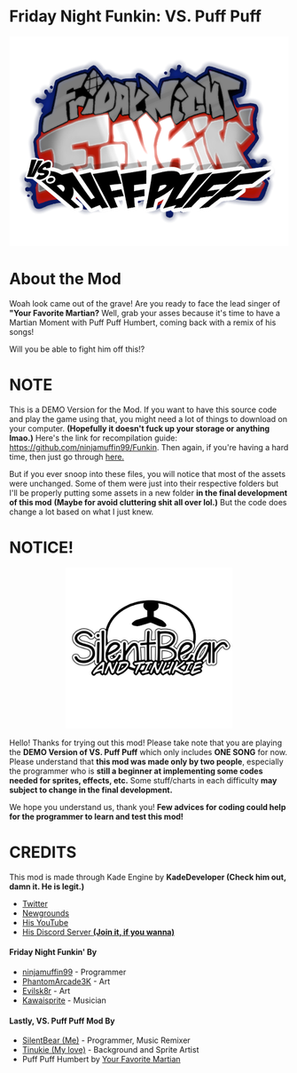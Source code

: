 # Friday Night Funkin: VS. Puff Puff
![alt text](https://github.com/SilentBearNG/VSPuffMod/blob/main/logo.png)
# About the Mod
Woah look came out of the grave! Are you ready to face the lead singer of **"Your Favorite Martian?** Well, grab your asses because it's time to have a Martian Moment with Puff Puff Humbert, coming back with a remix of his songs!

Will you be able to fight him off this!?

# NOTE
This is a DEMO Version for the Mod. If you want to have this source code and play the game using that, you might need a lot of things to download on your computer. **(Hopefully it doesn't fuck up your storage or anything lmao.)** Here's the link for recompilation guide: https://github.com/ninjamuffin99/Funkin. Then again, if you're having a hard time, then just go through [here.](https://gamebanana.com/mods/220986)

But if you ever snoop into these files, you will notice that most of the assets were unchanged. Some of them were just into their respective folders but I'll be properly putting some assets in a new folder **in the final development of this mod** **(Maybe for avoid cluttering shit all over lol.)** But the code does change a lot based on what I just knew.
# NOTICE!
<p align=center>
<img width="300" src="https://github.com/SilentBearNG/VSPuffMod/blob/main/SILENTBEAR_AND_TINUKIE.png" alt="")
</p>
  
Hello! Thanks for trying out this mod! Please take note that you are playing the **DEMO Version of VS. Puff Puff** which only includes **ONE SONG** for now. Please understand that **this mod was made only by two people**, especially the programmer who is **still a beginner at implementing some codes needed for sprites, effects, etc.** Some stuff/charts in each difficulty **may subject to change in the final development.**

We hope you understand us, thank you! **Few advices for coding could help for the programmer to learn and test this mod!**

# CREDITS
This mod is made through Kade Engine by **KadeDeveloper (Check him out, damn it. He is legit.)**
- [Twitter](https://twitter.com/KadeDeveloper)
- [Newgrounds](https://kaded.newgrounds.com)
- [His YouTube](https://www.youtube.com/c/kadedev)
- [His Discord Server **(Join it, if you wanna)**](https://discord.gg/kadedev)
#### Friday Night Funkin' By
- [ninjamuffin99](https://twitter.com/ninja_muffin99) - Programmer
- [PhantomArcade3K](https://twitter.com/phantomarcade3k) - Art
- [Evilsk8r](https://twitter.com/evilsk8r) - Art
- [Kawaisprite](https://twitter.com/kawaisprite) - Musician
#### Lastly, VS. Puff Puff Mod By
- [SilentBear (Me)](https://twitter.com/SilentFloof) - Programmer, Music Remixer
- [Tinukie (My love)](https://twitter.com/tiny_nuke) - Background and Sprite Artist
- Puff Puff Humbert by [Your Favorite Martian](https://www.youtube.com/user/Yourfavoritemartian)
